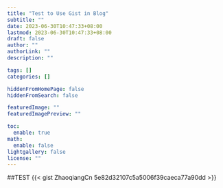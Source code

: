 ```yaml
---
title: "Test to Use Gist in Blog"
subtitle: ""
date: 2023-06-30T10:47:33+08:00
lastmod: 2023-06-30T10:47:33+08:00
draft: false
author: ""
authorLink: ""
description: ""

tags: []
categories: []

hiddenFromHomePage: false
hiddenFromSearch: false

featuredImage: ""
featuredImagePreview: ""

toc:
  enable: true
math:
  enable: false
lightgallery: false
license: ""
---
```


<!--more-->
##TEST
{{< gist ZhaoqiangCn 5e82d32107c5a5006f39caeca77a90dd >}}